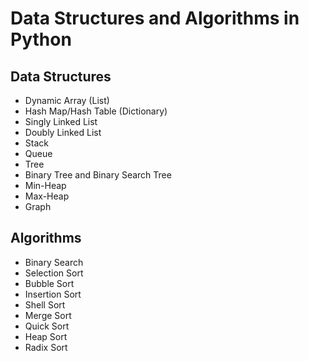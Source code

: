 # Data Structures and Algorithms in Python

## Data Structures

- Dynamic Array (List)
- Hash Map/Hash Table (Dictionary)
- Singly Linked List
- Doubly Linked List
- Stack
- Queue
- Tree
- Binary Tree and Binary Search Tree
- Min-Heap
- Max-Heap
- Graph


## Algorithms

- Binary Search
- Selection Sort
- Bubble Sort
- Insertion Sort
- Shell Sort
- Merge Sort 
- Quick Sort 
- Heap Sort
- Radix Sort
